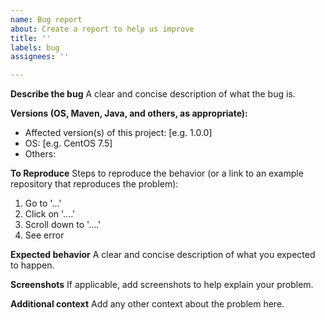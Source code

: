 ```yaml
---
name: Bug report
about: Create a report to help us improve
title: ''
labels: bug
assignees: ''

---
```


**Describe the bug**
A clear and concise description of what the bug is.

**Versions (OS, Maven, Java, and others, as appropriate):**
 - Affected version(s) of this project: [e.g. 1.0.0]
 - OS: [e.g. CentOS 7.5]
 - Others:

**To Reproduce**
Steps to reproduce the behavior (or a link to an example repository that reproduces the problem):
1. Go to '...'
2. Click on '....'
3. Scroll down to '....'
4. See error

**Expected behavior**
A clear and concise description of what you expected to happen.

**Screenshots**
If applicable, add screenshots to help explain your problem.

**Additional context**
Add any other context about the problem here.
